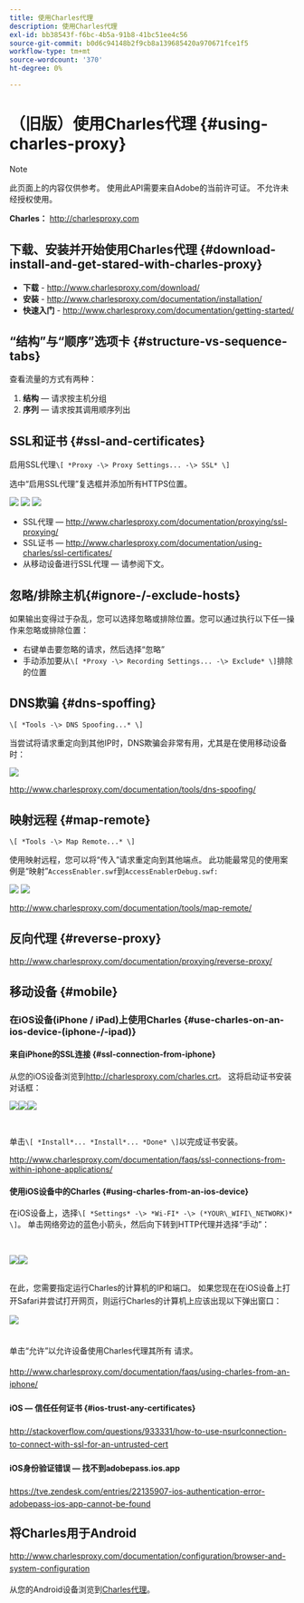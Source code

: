 ```yaml
---
title: 使用Charles代理
description: 使用Charles代理
exl-id: bb38543f-f6bc-4b5a-91b8-41bc51ee4c56
source-git-commit: b0d6c94148b2f9cb8a139685420a970671fce1f5
workflow-type: tm+mt
source-wordcount: '370'
ht-degree: 0%

---
```


# （旧版）使用Charles代理 {#using-charles-proxy}

>[!NOTE]
>
>此页面上的内容仅供参考。 使用此API需要来自Adobe的当前许可证。 不允许未经授权使用。


**Charles：** <http://charlesproxy.com>


## 下载、安装并开始使用Charles代理 {#download-install-and-get-stared-with-charles-proxy}

- **下载** - <http://www.charlesproxy.com/download/>
- **安装** - <http://www.charlesproxy.com/documentation/installation/>
- **快速入门** - <http://www.charlesproxy.com/documentation/getting-started/>


## “结构”与“顺序”选项卡 {#structure-vs-sequence-tabs}

查看流量的方式有两种：

1. **结构** — 请求按主机分组
1. **序列** — 请求按其调用顺序列出


## SSL和证书 {#ssl-and-certificates}

启用SSL代理`\[ *Proxy -\> Proxy Settings... -\> SSL* \]`

选中“启用SSL代理”复选框并添加所有HTTPS位置。


![](https://dzf8vqv24eqhg.cloudfront.net/userfiles/258/326/ckfinder/images/ProxySettings.PNG) ![](https://dzf8vqv24eqhg.cloudfront.net/userfiles/258/326/ckfinder/images/SSLSettings.PNG) ![](https://dzf8vqv24eqhg.cloudfront.net/userfiles/258/326/ckfinder/images/AddHttpsLocations.PNG)



- SSL代理 — <http://www.charlesproxy.com/documentation/proxying/ssl-proxying/>
- SSL证书 — <http://www.charlesproxy.com/documentation/using-charles/ssl-certificates/>
- 从移动设备进行SSL代理 — 请参阅下文。


## 忽略/排除主机{#ignore-/-exclude-hosts}

如果输出变得过于杂乱，您可以选择忽略或排除位置。您可以通过执行以下任一操作来忽略或排除位置：

- 右键单击要忽略的请求，然后选择“忽略”
- 手动添加要从`\[ *Proxy -\> Recording Settings... -\> Exclude* \]`排除的位置


## DNS欺骗 {#dns-spoffing}

`\[ *Tools -\> DNS Spoofing...* \]`



当尝试将请求重定向到其他IP时，DNS欺骗会非常有用，尤其是在使用移动设备时：

![](https://dzf8vqv24eqhg.cloudfront.net/userfiles/258/326/ckfinder/images/DNSSpoofing.PNG)

<http://www.charlesproxy.com/documentation/tools/dns-spoofing/>


## 映射远程 {#map-remote}

`\[ *Tools -\> Map Remote...* \]`



使用映射远程，您可以将“传入”请求重定向到其他端点。 此功能最常见的使用案例是“映射”`AccessEnabler.swf`到`AccessEnablerDebug.swf:`

![](https://dzf8vqv24eqhg.cloudfront.net/userfiles/258/326/ckfinder/images/MapRemote.PNG) ![](https://dzf8vqv24eqhg.cloudfront.net/userfiles/258/326/ckfinder/images/MapRemoteAdd.PNG)

<http://www.charlesproxy.com/documentation/tools/map-remote/>



## 反向代理 {#reverse-proxy}

<http://www.charlesproxy.com/documentation/proxying/reverse-proxy/>

## 移动设备 {#mobile}

### 在iOS设备(iPhone / iPad)上使用Charles {#use-charles-on-an-ios-device-(iphone-/-ipad)}

#### 来自iPhone的SSL连接 {#ssl-connection-from-iphone}

从您的iOS设备浏览到<http://charlesproxy.com/charles.crt>。  这将启动证书安装对话框：

![](https://dzf8vqv24eqhg.cloudfront.net/userfiles/258/326/ckfinder/images/iOSDeviceSSLCertificate1\(1\)。PNG)![](https://dzf8vqv24eqhg.cloudfront.net/userfiles/258/326/ckfinder/images/iOSDeviceSSLCertificate2\(1\)。PNG)![](https://dzf8vqv24eqhg.cloudfront.net/userfiles/258/326/ckfinder/images/iOSDeviceSSLCertificate3.PNG)

</br>

单击`\[ *Install*... *Install*... *Done* \]`以完成证书安装。

<http://www.charlesproxy.com/documentation/faqs/ssl-connections-from-within-iphone-applications/>



#### 使用iOS设备中的Charles {#using-charles-from-an-ios-device}

在iOS设备上，选择`\[ *Settings* -\> *Wi-FI* -\> (*YOUR\_WIFI\_NETWORK)* \]`。 单击网络旁边的蓝色小箭头，然后向下转到HTTP代理并选择“手动”：


</br>

![](https://dzf8vqv24eqhg.cloudfront.net/userfiles/258/326/ckfinder/images/iOSDeviceManualProxy1.png)![](https://dzf8vqv24eqhg.cloudfront.net/userfiles/258/326/ckfinder/images/iOSDeviceManualProxy2.PNG)


</br>
在此，您需要指定运行Charles的计算机的IP和端口。 <span style="line-height: 1.6em;">如果您现在在iOS设备上打开Safari并尝试打开网页，则运行Charles的计算机上应该出现以下弹出窗口：

</br>

![](https://dzf8vqv24eqhg.cloudfront.net/userfiles/258/326/ckfinder/images/iOSDeviceManualProxy3.PNG)

</br>
单击“允许”以允许设备使用Charles代理其所有
请求。

<http://www.charlesproxy.com/documentation/faqs/using-charles-from-an-iphone/>


#### iOS — 信任任何证书 {#ios-trust-any-certificates}

<http://stackoverflow.com/questions/933331/how-to-use-nsurlconnection-to-connect-with-ssl-for-an-untrusted-cert>

#### iOS身份验证错误 — 找不到adobepass.ios.app

<https://tve.zendesk.com/entries/22135907-ios-authentication-error-adobepass-ios-app-cannot-be-found>


## 将Charles用于Android

<http://www.charlesproxy.com/documentation/configuration/browser-and-system-configuration>


从您的Android设备浏览到[Charles代理](http://charlesproxy.com/charles.crt)。
